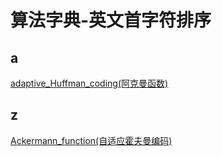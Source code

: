 # 算法字典-英文首字符排序

## a
[adaptive_Huffman_coding(阿克曼函数)](./algo_list/a/adaptive_Huffman_coding/adaptive_Huffman_coding.md)

## z
[Ackermann_function(自适应霍夫曼编码)](./algo_list/a/Ackermann_function/Ackermann_function.md)


